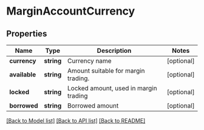 # MarginAccountCurrency

## Properties
Name | Type | Description | Notes
------------ | ------------- | ------------- | -------------
**currency** | **string** | Currency name | [optional] 
**available** | **string** | Amount suitable for margin trading. | [optional] 
**locked** | **string** | Locked amount, used in margin trading | [optional] 
**borrowed** | **string** | Borrowed amount | [optional] 

[[Back to Model list]](../README.md#documentation-for-models) [[Back to API list]](../README.md#documentation-for-api-endpoints) [[Back to README]](../README.md)


